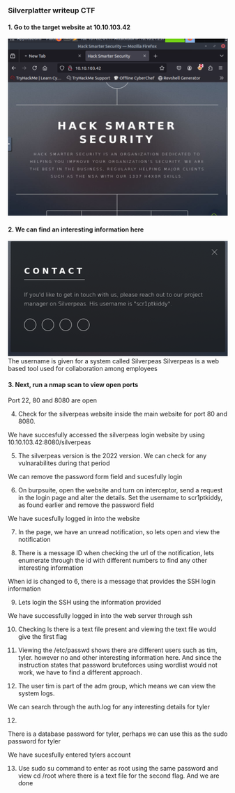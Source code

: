 
### Silverplatter writeup CTF
#### 1. Go to the target website at 10.10.103.42
![Alt text](https://github.com/TashRj/CTF-Writeup/blob/main/Try%20Hack%20Me/screenshots/Screenshot%202025-02-18%20091727.png?raw=true)

#### 2. We can find an interesting information here
 ![Alt text](https://github.com/TashRj/CTF-Writeup/blob/main/Try%20Hack%20Me/screenshots/Screenshot%202025-02-18%20091807.png?raw=true)
The username is given for a system called Silverpeas
Silverpeas is a web based tool used for collaboration among employees

#### 3. Next, run a nmap scan to view open ports
 
Port 22, 80 and 8080 are open

4. Check for the silverpeas website inside the main website for port 80 and 8080.
 
We have succesfully accessed the silverpeas login website by using 10.10.103.42:8080/silverpeas 

5. The silverpeas version is the 2022 version. We can check for any vulnarabilites during that period
 
We can remove the password form field and sucesfully login

6. On burpsuite, open the website and turn on interceptor, send a request in the login page and alter the details. Set the username to scr1ptkiddy, as found earlier and remove the password field
 
 
We have sucesfully logged in into the website

7. In the page, we have an unread notification, so lets open and view the notification
 
8. There is a message ID when checking the url of the notification, lets enumerate through the id with different numbers to find any other interesting information
 
When id is changed to 6, there is a message that provides the SSH login information


9. Lets login the SSH using the information provided
 
We have successfully logged in into the web server through ssh

10. Checking ls there is a text file present and viewing the text file would give the first flag
 





11. Viewing the /etc/passwd shows there are different users such as tim, tyler. however no and other interesting information here. And since the instruction states that password bruteforces using wordlist would not work, we have to find a different approach.
  

12. The user tim is part of the adm group, which means we can view the system logs. 
 
We can search through the auth.log for any interesting details for tyler
 

12.  
There is a database password for tyler, perhaps we can use this as the sudo password for tyler 
 
We have sucesfully entered tylers account

13.  Use sudo su command to enter as root using the same password and view cd /root where there is a text file for the second flag. And we are done 
